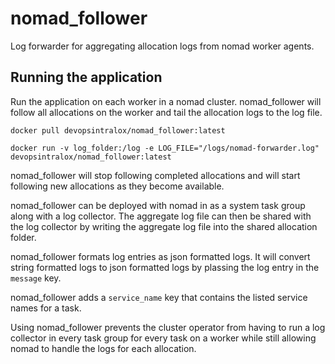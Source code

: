 # nomad_follower
Log forwarder for aggregating allocation logs from nomad worker agents.

## Running the application 
Run the application on each worker in a nomad cluster. nomad_follower will follow all allocations on the worker and tail the allocation logs to the log file. 

```docker pull devopsintralox/nomad_follower:latest```

```docker run -v log_folder:/log -e LOG_FILE="/logs/nomad-forwarder.log" devopsintralox/nomad_follower:latest```

nomad_follower will stop following completed allocations and will start following new allocations as they become available. 

nomad_follower can be deployed with nomad in as a system task group along with a log collector. The aggregate log file can then be shared with the log collector by writing the aggregate log file into the shared allocation folder. 

nomad_follower formats log entries as json formatted logs. It will convert string formatted logs to json formatted logs by plassing the log entry in the ```message``` key. 

nomad_follower adds a ```service_name``` key that contains the listed service names for a task.

Using nomad_follower prevents the cluster operator from having to run a log collector in every task group for every task on a worker while still allowing nomad to handle the logs for each allocation. 
